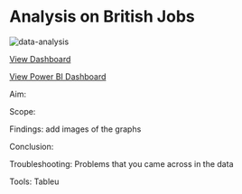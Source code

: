 # Analysis on British Jobs

![data-analysis](https://user-images.githubusercontent.com/17146805/208074369-83e64df0-047b-482f-9fe3-a95de2aa8a05.png)

[View Dashboard](https://public.tableau.com/views/ChangeinBritishIndustries/Dashboard1?:language=en-US&:display_count=n&:origin=viz_share_link)

[View Power BI Dashboard](https://app.powerbi.com/links/Bnv_0yww7z?ctid=6efd0f20-57c8-4447-b53f-00d4992ca50b&pbi_source=linkShare)


Aim:

Scope:

Findings: add images of the graphs

Conclusion: 

Troubleshooting: Problems that you came across in the data

Tools: Tableu
